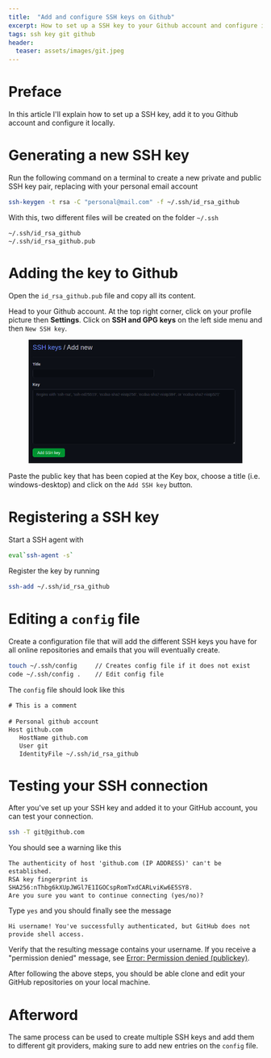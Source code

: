 ```yaml
---
title:  "Add and configure SSH keys on Github"
excerpt: How to set up a SSH key to your Github account and configure it locally.
tags: ssh key git github
header:
  teaser: assets/images/git.jpeg
---
```


# Preface
In this article I'll explain how to set up a SSH key, add it to you Github account and configure it locally.

# Generating a new SSH key
Run the following command on a terminal to create a new private and public SSH key pair, replacing with your personal email account

```bash
ssh-keygen -t rsa -C "personal@mail.com" -f ~/.ssh/id_rsa_github
```

With this, two different files will be created on the folder ```~/.ssh```

```
~/.ssh/id_rsa_github
~/.ssh/id_rsa_github.pub
```

# Adding the key to Github
Open the ```id_rsa_github.pub``` file and copy all its content.

Head to your Github account. At the top right corner, click on your profile picture then **Settings**. Click on **SSH and GPG keys** on the left side menu and then ```New SSH key```.

<figure>
    <a href="/assets/images/ssh-key.png"><img src="/assets/images/ssh-key.png"></a>
</figure>

Paste the public key that has been copied at the Key box, choose a title (i.e. windows-desktop) and click on the ```Add SSH key``` button.

# Registering a SSH key
Start a SSH agent with

```bash
eval`ssh-agent -s`
```

Register the key by running

```bash
ssh-add ~/.ssh/id_rsa_github
```

# Editing a ```config``` file
Create a configuration file that will add the different SSH keys you have for all online repositories and emails that you will eventually create.

```bash
touch ~/.ssh/config     // Creates config file if it does not exist
code ~/.ssh/config .    // Edit config file
```

The ```config``` file should look like this

```
# This is a comment

# Personal github account
Host github.com
   HostName github.com
   User git
   IdentityFile ~/.ssh/id_rsa_github
```

# Testing your SSH connection
After you've set up your SSH key and added it to your GitHub account, you can test your connection.

```bash
ssh -T git@github.com
```
You should see a warning like this

```
The authenticity of host 'github.com (IP ADDRESS)' can't be established.
RSA key fingerprint is SHA256:nThbg6kXUpJWGl7E1IGOCspRomTxdCARLviKw6E5SY8.
Are you sure you want to continue connecting (yes/no)?
```

Type ```yes``` and you should finally see the message

```
Hi username! You've successfully authenticated, but GitHub does not provide shell access.
```

Verify that the resulting message contains your username. If you receive a "permission denied" message, see [Error: Permission denied (publickey)](https://docs.github.com/en/github/authenticating-to-github/error-permission-denied-publickey).

After following the above steps, you should be able clone and edit your GitHub repositories on your local machine.

# Afterword
The same process can be used to create multiple SSH keys and add them to different git providers, making sure to add new entries on the ```config``` file.